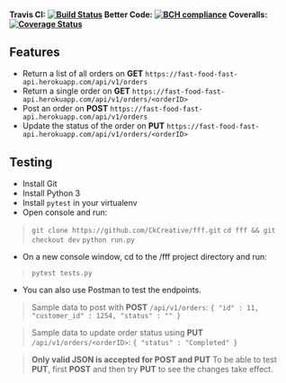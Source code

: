 #### Travis CI: [![Build Status](https://travis-ci.com/CkCreative/fff.svg?branch=dev)](https://travis-ci.com/CkCreative/fff) Better Code: [![BCH compliance](https://bettercodehub.com/edge/badge/CkCreative/fff?branch=release)](https://bettercodehub.com/) Coveralls: [![Coverage Status](https://coveralls.io/repos/github/CkCreative/fff/badge.svg?branch=dev)](https://coveralls.io/github/CkCreative/fff?branch=dev)
## Features
- Return a list of all orders on **GET** `https://fast-food-fast-api.herokuapp.com/api/v1/orders`
- Return a single order on **GET** `https://fast-food-fast-api.herokuapp.com/api/v1/orders/<orderID>`
- Post an order on **POST** `https://fast-food-fast-api.herokuapp.com/api/v1/orders`
- Update the status of the order on **PUT** `https://fast-food-fast-api.herokuapp.com/api/v1/orders/<orderID>`

## Testing

- Install Git
- Install Python 3
- Install `pytest` in your virtualenv
- Open console and run:
> `git clone https://github.com/CkCreative/fff.git`
>`cd fff && git checkout dev`
>`python run.py`
- On a new console window, cd to the /fff project directory and run:
>`pytest tests.py`
- You can also use Postman to test the endpoints. 

> Sample data to post with **POST** `/api/v1/orders`: `{
        "id" : 11,
        "customer_id" : 1254,
        "status" : ""
}`

> Sample data to update order status using **PUT** `/api/v1/orders/<orderID>`:
`{
        "status" : "Completed"
 }`

> **Only valid JSON is accepted for POST and PUT**
> To be able to test **PUT**, first **POST** and then try **PUT** to see the changes take effect.
